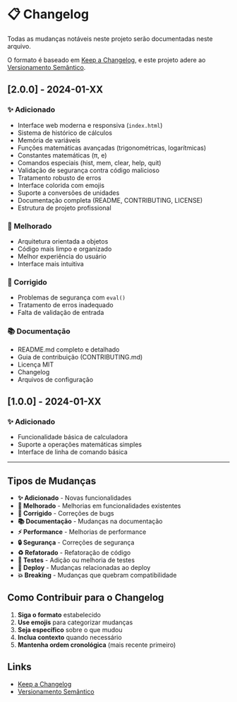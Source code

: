 # 📋 Changelog

Todas as mudanças notáveis neste projeto serão documentadas neste arquivo.

O formato é baseado em [Keep a Changelog](https://keepachangelog.com/pt-BR/1.0.0/),
e este projeto adere ao [Versionamento Semântico](https://semver.org/lang/pt-BR/).

## [2.0.0] - 2024-01-XX

### ✨ Adicionado
- Interface web moderna e responsiva (`index.html`)
- Sistema de histórico de cálculos
- Memória de variáveis
- Funções matemáticas avançadas (trigonométricas, logarítmicas)
- Constantes matemáticas (π, e)
- Comandos especiais (hist, mem, clear, help, quit)
- Validação de segurança contra código malicioso
- Tratamento robusto de erros
- Interface colorida com emojis
- Suporte a conversões de unidades
- Documentação completa (README, CONTRIBUTING, LICENSE)
- Estrutura de projeto profissional

### 🔧 Melhorado
- Arquitetura orientada a objetos
- Código mais limpo e organizado
- Melhor experiência do usuário
- Interface mais intuitiva

### 🐛 Corrigido
- Problemas de segurança com `eval()`
- Tratamento de erros inadequado
- Falta de validação de entrada

### 📚 Documentação
- README.md completo e detalhado
- Guia de contribuição (CONTRIBUTING.md)
- Licença MIT
- Changelog
- Arquivos de configuração

## [1.0.0] - 2024-01-XX

### ✨ Adicionado
- Funcionalidade básica de calculadora
- Suporte a operações matemáticas simples
- Interface de linha de comando básica

---

## Tipos de Mudanças

- **✨ Adicionado** - Novas funcionalidades
- **🔧 Melhorado** - Melhorias em funcionalidades existentes
- **🐛 Corrigido** - Correções de bugs
- **📚 Documentação** - Mudanças na documentação
- **⚡ Performance** - Melhorias de performance
- **🔒 Segurança** - Correções de segurança
- **♻️ Refatorado** - Refatoração de código
- **🧪 Testes** - Adição ou melhoria de testes
- **🚀 Deploy** - Mudanças relacionadas ao deploy
- **💥 Breaking** - Mudanças que quebram compatibilidade

## Como Contribuir para o Changelog

1. **Siga o formato** estabelecido
2. **Use emojis** para categorizar mudanças
3. **Seja específico** sobre o que mudou
4. **Inclua contexto** quando necessário
5. **Mantenha ordem cronológica** (mais recente primeiro)

## Links

- [Keep a Changelog](https://keepachangelog.com/pt-BR/1.0.0/)
- [Versionamento Semântico](https://semver.org/lang/pt-BR/) 